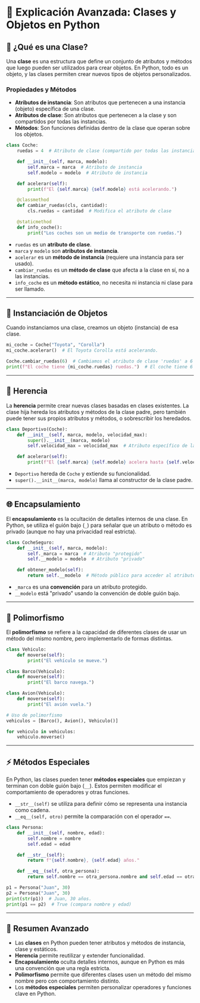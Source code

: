 
# 🐍 Explicación Avanzada: Clases y Objetos en Python

## 📖 ¿Qué es una Clase?

Una **clase** es una estructura que define un conjunto de atributos y métodos que luego pueden ser utilizados para crear objetos. En Python, todo es un objeto, y las clases permiten crear nuevos tipos de objetos personalizados.

### Propiedades y Métodos

- **Atributos de instancia**: Son atributos que pertenecen a una instancia (objeto) específica de una clase.
- **Atributos de clase**: Son atributos que pertenecen a la clase y son compartidos por todas las instancias.
- **Métodos**: Son funciones definidas dentro de la clase que operan sobre los objetos.

```python
class Coche:
    ruedas = 4  # Atributo de clase (compartido por todas las instancias)

    def __init__(self, marca, modelo):
        self.marca = marca  # Atributo de instancia
        self.modelo = modelo  # Atributo de instancia

    def acelerar(self):
        print(f"El {self.marca} {self.modelo} está acelerando.")

    @classmethod
    def cambiar_ruedas(cls, cantidad):
        cls.ruedas = cantidad  # Modifica el atributo de clase

    @staticmethod
    def info_coche():
        print("Los coches son un medio de transporte con ruedas.")
```

- `ruedas` es un **atributo de clase**.
- `marca` y `modelo` son **atributos de instancia**.
- `acelerar` es un **método de instancia** (requiere una instancia para ser usado).
- `cambiar_ruedas` es un **método de clase** que afecta a la clase en sí, no a las instancias.
- `info_coche` es un **método estático**, no necesita ni instancia ni clase para ser llamado.

---

## 🚗 Instanciación de Objetos

Cuando instanciamos una clase, creamos un objeto (instancia) de esa clase.

```python
mi_coche = Coche("Toyota", "Corolla")
mi_coche.acelerar()  # El Toyota Corolla está acelerando.

Coche.cambiar_ruedas(6)  # Cambiamos el atributo de clase 'ruedas' a 6 para todas las instancias.
print(f"El coche tiene {mi_coche.ruedas} ruedas.")  # El coche tiene 6 ruedas.
```

---

## 🔄 Herencia

La **herencia** permite crear nuevas clases basadas en clases existentes. La clase hija hereda los atributos y métodos de la clase padre, pero también puede tener sus propios atributos y métodos, o sobrescribir los heredados.

```python
class Deportivo(Coche):
    def __init__(self, marca, modelo, velocidad_max):
        super().__init__(marca, modelo)
        self.velocidad_max = velocidad_max  # Atributo específico de la clase hija

    def acelerar(self):
        print(f"El {self.marca} {self.modelo} acelera hasta {self.velocidad_max} km/h.")
```

- `Deportivo` hereda de `Coche` y extiende su funcionalidad.
- `super().__init__(marca, modelo)` llama al constructor de la clase padre.

---

## 🌐 Encapsulamiento

El **encapsulamiento** es la ocultación de detalles internos de una clase. En Python, se utiliza el guión bajo (`_`) para señalar que un atributo o método es privado (aunque no hay una privacidad real estricta).

```python
class CocheSeguro:
    def __init__(self, marca, modelo):
        self._marca = marca  # Atributo "protegido"
        self.__modelo = modelo  # Atributo "privado"

    def obtener_modelo(self):
        return self.__modelo  # Método público para acceder al atributo privado
```

- `_marca` es una **convención** para un atributo protegido.
- `__modelo` está "privado" usando la convención de doble guión bajo.

---

## 🔄 Polimorfismo

El **polimorfismo** se refiere a la capacidad de diferentes clases de usar un método del mismo nombre, pero implementarlo de formas distintas.

```python
class Vehiculo:
    def moverse(self):
        print("El vehículo se mueve.")

class Barco(Vehiculo):
    def moverse(self):
        print("El barco navega.")

class Avion(Vehiculo):
    def moverse(self):
        print("El avión vuela.")

# Uso de polimorfismo
vehiculos = [Barco(), Avion(), Vehiculo()]

for vehiculo in vehiculos:
    vehiculo.moverse()
```

---

## ⚡ Métodos Especiales

En Python, las clases pueden tener **métodos especiales** que empiezan y terminan con doble guión bajo (`__`). Estos permiten modificar el comportamiento de operadores y otras funciones.

- `__str__(self)` se utiliza para definir cómo se representa una instancia como cadena.
- `__eq__(self, otro)` permite la comparación con el operador `==`.

```python
class Persona:
    def __init__(self, nombre, edad):
        self.nombre = nombre
        self.edad = edad

    def __str__(self):
        return f"{self.nombre}, {self.edad} años."

    def __eq__(self, otra_persona):
        return self.nombre == otra_persona.nombre and self.edad == otra_persona.edad

p1 = Persona("Juan", 30)
p2 = Persona("Juan", 30)
print(str(p1))  # Juan, 30 años.
print(p1 == p2)  # True (compara nombre y edad)
```

---

## 🎯 Resumen Avanzado

- Las **clases** en Python pueden tener atributos y métodos de instancia, clase y estáticos.
- **Herencia** permite reutilizar y extender funcionalidad.
- **Encapsulamiento** oculta detalles internos, aunque en Python es más una convención que una regla estricta.
- **Polimorfismo** permite que diferentes clases usen un método del mismo nombre pero con comportamiento distinto.
- Los **métodos especiales** permiten personalizar operadores y funciones clave en Python.
